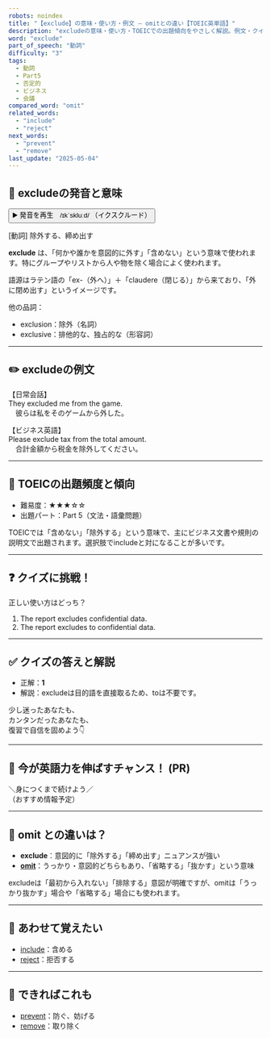 ```yaml
---
robots: noindex
title: "【exclude】の意味・使い方・例文 ― omitとの違い【TOEIC英単語】"
description: "excludeの意味・使い方・TOEICでの出題傾向をやさしく解説。例文・クイズ付きでomitとの違いもわかりやすく学べます。"
word: "exclude"
part_of_speech: "動詞"
difficulty: "3"
tags:
  - 動詞
  - Part5
  - 否定的
  - ビジネス
  - 会議
compared_word: "omit"
related_words:
  - "include"
  - "reject"
next_words:
  - "prevent"
  - "remove"
last_update: "2025-05-04"
---
```


## 🔰 excludeの発音と意味

<button class="play-audio" onclick="playTTS('exclude')">
  <span class="play-audio-main">
    ▶️ 発音を再生　/ɪkˈskluːd/
  </span>
  <span class="play-audio-sub">
    （イクスクルード）
  </span>
</button>

[動詞] 除外する、締め出す

**exclude** は、「何かや誰かを意図的に外す」「含めない」という意味で使われます。特にグループやリストから人や物を除く場合によく使われます。

語源はラテン語の「ex-（外へ）」＋「claudere（閉じる）」から来ており、「外に閉め出す」というイメージです。

他の品詞：  
- exclusion：除外（名詞）
- exclusive：排他的な、独占的な（形容詞）

---

## ✏️ excludeの例文

【日常会話】  
They excluded me from the game.  
　彼らは私をそのゲームから外した。

【ビジネス英語】  
Please exclude tax from the total amount.  
　合計金額から税金を除外してください。

---

## 🎯 TOEICの出題頻度と傾向

- 難易度：★★★☆☆
- 出題パート：Part 5（文法・語彙問題）

TOEICでは「含めない」「除外する」という意味で、主にビジネス文書や規則の説明文で出題されます。選択肢でincludeと対になることが多いです。

---

## ❓ クイズに挑戦！

正しい使い方はどっち？

1. The report excludes confidential data.  
2. The report excludes to confidential data.

---

## ✅ クイズの答えと解説

- 正解：**1**
- 解説：excludeは目的語を直接取るため、toは不要です。

少し迷ったあなたも、  
カンタンだったあなたも、  
復習で自信を固めよう👇️

---

## 🚀 今が英語力を伸ばすチャンス！ (PR)

<div class="info-center">
＼身につくまで続けよう／<br>  
（おすすめ情報予定）
</div>

---

## 🤔  omit との違いは？

- **exclude**：意図的に「除外する」「締め出す」ニュアンスが強い
- **[omit](/word/omit)**：うっかり・意図的どちらもあり、「省略する」「抜かす」という意味

excludeは「最初から入れない」「排除する」意図が明確ですが、omitは「うっかり抜かす」場合や「省略する」場合にも使われます。

---

## 🧩 あわせて覚えたい

- [include](/word/include)：含める
- [reject](/word/reject)：拒否する

---

## 📖 できればこれも

- [prevent](/word/prevent)：防ぐ、妨げる
- [remove](/word/remove)：取り除く

<!-- cvid: aid11_bid24 -->
